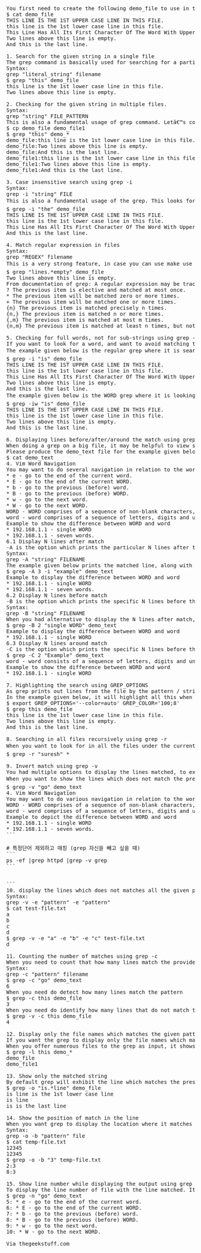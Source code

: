 <pre>
You first need to create the following demo_file to use in the examples below to show grep command.
$ cat demo_file
THIS LINE IS THE 1ST UPPER CASE LINE IN THIS FILE.
this line is the 1st lower case line in this file.
This Line Has All Its First Character Of The Word With Upper Case.
Two lines above this line is empty.
And this is the last line.

1. Search for the given string in a single file
The grep command is basically used for searching for a particular string in the individual file as displayed below.
Syntax:
grep "literal_string" filename
$ grep "this" demo_file
this line is the 1st lower case line in this file.
Two lines above this line is empty.

2. Checking for the given string in multiple files.
Syntax:
grep "string" FILE_PATTERN
This is also a fundamental usage of grep command. Letâ€™s copy the demo_file to demo_file1. The grep output will also contain the file name in front of the line that corresponds the particular pattern as displayed below. When the Linux shell identifies the meta character, it does the expansion and offers all the files as input to grep.
$ cp demo_file demo_file1
$ grep "this" demo_*
demo_file:this line is the 1st lower case line in this file.
demo_file:Two lines above this line is empty.
demo_file:And this is the last line.
demo_file1:this line is the 1st lower case line in this file.
demo_file1:Two lines above this line is empty.
demo_file1:And this is the last line.

3. Case insensitive search using grep -i
Syntax:
grep -i "string" FILE
This is also a fundamental usage of the grep. This looks for the provided string/pattern case inconsiderately. Therefore, it matches all the words including 'the', 'THE' and 'The' case insensitively as displayed below.
$ grep -i "the" demo_file
THIS LINE IS THE 1ST UPPER CASE LINE IN THIS FILE.
this line is the 1st lower case line in this file.
This Line Has All Its First Character Of The Word With Upper Case.
And this is the last line.

4. Match regular expression in files
Syntax:
grep "REGEX" filename
This is a very strong feature, in case you can use make use of regular expression efficiently. In the example described here, it looks for all the pattern that begins with 'lines' and terminates with 'empty' with anything in-between. i.e To look for 'lines[anything in-between]empty' in the demo_file.
$ grep "lines.*empty" demo_file
Two lines above this line is empty.
From documentation of grep: A regular expression may be tracked by one of various repetition operators:
? The previous item is elective and matched at most once.
* The previous item will be matched zero or more times.
+ The previous item will be matched one or more times.
{n} The previous item is matched precisely n times.
{n,} The previous item is matched n or more times.
{,m} The previous item is matched at most m times.
{n,m} The previous item is matched at least n times, but not more than m times.

5. Checking for full words, not for sub-strings using grep -w
If you want to look for a word, and want to avoid matching to the substrings use -w option. Just doing out a normal search will display all the lines.
The example given below is the regular grep where it is searching for â€œisâ€. When you look for 'is', without any option it will display 'is', 'his', 'this' and everything which has the substring 'is'.
$ grep -i "is" demo_file
THIS LINE IS THE 1ST UPPER CASE LINE IN THIS FILE.
this line is the 1st lower case line in this file.
This Line Has All Its First Character Of The Word With Upper Case.
Two lines above this line is empty.
And this is the last line.
The example given below is the WORD grep where it is looking only for the word â€œisâ€. This output does not comprise the line 'This Line Has All Its First Character Of The Word With Upper Case', even though 'is' is there in the 'This', as the subsequent is looking only for the word 'is' and not for 'this'.
$ grep -iw "is" demo_file
THIS LINE IS THE 1ST UPPER CASE LINE IN THIS FILE.
this line is the 1st lower case line in this file.
Two lines above this line is empty.
And this is the last line.

6. Displaying lines before/after/around the match using grep -A, -B and -C
When doing a grep on a big file, it may be helpful to view some lines after the match. You might feel handy if grep can display you not only the matching lines but also the lines after/before/around the match.
Please produce the demo_text file for the example given below.
$ cat demo_text
4. Vim Word Navigation
You may want to do several navigation in relation to the words, such as:
* e - go to the end of the current word.
* E - go to the end of the current WORD.
* b - go to the previous (before) word.
* B - go to the previous (before) WORD.
* w - go to the next word.
* W - go to the next WORD.
WORD - WORD comprises of a sequence of non-blank characters, differentiated with white space.
word - word comprises of a sequence of letters, digits and underscores.
Example to show the difference between WORD and word
* 192.168.1.1 - single WORD
* 192.168.1.1 - seven words.
6.1 Display N lines after match
-A is the option which prints the particular N lines after the match as displayed below.
Syntax:
grep -A "string" FILENAME
The example given below prints the matched line, along with the 3 lines after it.
$ grep -A 3 -i "example" demo_text
Example to display the difference between WORD and word
* 192.168.1.1 - single WORD
* 192.168.1.1 - seven words.
6.2 Display N lines before match
-B is the option which prints the specific N lines before the match.
Syntax:
grep -B "string" FILENAME
When you had alternative to display the N lines after match, you have the -B option for the contrary.
$ grep -B 2 "single WORD" demo_text
Example to display the difference between WORD and word
* 192.168.1.1 - single WORD
6.3 Display N lines around match
-C is the option which prints the specific N lines before the match. 
$ grep -C 2 "Example" demo_text
word - word consists of a sequence of letters, digits and underscores.
Example to show the difference between WORD and word
* 192.168.1.1 - single WORD

7. Highlighting the search using GREP_OPTIONS
As grep prints out lines from the file by the pattern / string you had offered, if you wanted it to highlight which part matches the line, then you need to follow the following way.
In the example given below, it will highlight all this when you set the GREP_OPTIONS environment variable as displayed below.
$ export GREP_OPTIONS='--color=auto' GREP_COLOR='100;8'
$ grep this demo_file
this line is the 1st lower case line in this file.
Two lines above this line is empty.
And this is the last line.

8. Searching in all files recursively using grep -r
When you want to look for in all the files under the current directory and its sub directory. -r option is the one which you are required to use. The example described here will look for the string 'suresh' in all the files in the existing directory and all it's subdirectory.
$ grep -r "suresh" *

9. Invert match using grep -v
You had multiple options to display the lines matched, to exhibit the lines before match, and to demonstrate the lines after match, and to highlight match. So certainly, you'd also want the option -v to do capsize match.
When you want to show the lines which does not match the presented string/pattern, use the option -v as demonstrated here. This example will show all the lines that did not match the word 'go'.
$ grep -v "go" demo_text
4. Vim Word Navigation
You may want to do various navigation in relation to the words, including:
WORD - WORD comprises of a sequence of non-blank characters, differentiated with white space.
word - word comprises of a sequence of letters, digits and underscores.
Example to depict the difference between WORD and word
* 192.168.1.1 - single WORD
* 192.168.1.1 - seven words.
```

# 특정단어 제외하고 매칭 (grep 자신을 빼고 싶을 때)
```
ps -ef |grep httpd |grep -v grep
```


```
10. display the lines which does not matches all the given pattern.
Syntax:
grep -v -e "pattern" -e "pattern"
$ cat test-file.txt
a
b
c
d
$ grep -v -e "a" -e "b" -e "c" test-file.txt
d

11. Counting the number of matches using grep -c
When you need to count that how many lines match the provided pattern/string, you can use the option -c.
Syntax:
grep -c "pattern" filename
$ grep -c "go" demo_text
6
When you need do detect how many lines match the pattern
$ grep -c this demo_file
3
When you need do identify how many lines that do not match the pattern
$ grep -v -c this demo_file
4

12. Display only the file names which matches the given pattern using grep -l
If you want the grep to display only the file names which matched the given pattern, use the -l (lower-case L) option.
When you offer numerous files to the grep as input, it shows the names of file which comprises the text that matches the pattern, will be very handy when you try to identify some notes in your complete directory structure.
$ grep -l this demo_*
demo_file
demo_file1

13. Show only the matched string
By default grep will exhibit the line which matches the presented pattern/string, but if you want the grep to display only the matched string of the pattern then go for the -o option.
$ grep -o "is.*line" demo_file
is line is the 1st lower case line
is line
is is the last line

14. Show the position of match in the line
When you want grep to display the location where it matches the pattern in the file, go for the options described here as
Syntax:
grep -o -b "pattern" file
$ cat temp-file.txt
12345
12345
$ grep -o -b "3" temp-file.txt
2:3
8:3

15. Show line number while displaying the output using grep -n
To display the line number of file with the line matched. It does 1-based line numbering for each file. Use -n option to use this feature.
$ grep -n "go" demo_text
5: * e - go to the end of the current word.
6: * E - go to the end of the current WORD.
7: * b - go to the previous (before) word.
8: * B - go to the previous (before) WORD.
9: * w - go to the next word.
10: * W - go to the next WORD.

Via thegeekstuff.com 
</pre>

